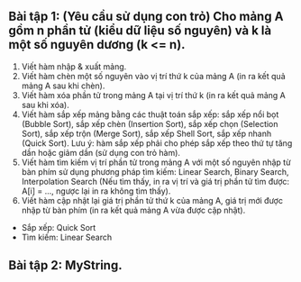 ## Bài tập 1: (Yêu cầu sử dụng con trỏ) Cho mảng A gồm n phần tử (kiểu dữ liệu số nguyên) và k là một số nguyên dương (k <= n).
1. Viết hàm nhập & xuất mảng.
2. Viết hàm chèn một số nguyên vào vị trí thứ k của mảng A (in ra kết quả mảng A sau khi chèn).
3. Viết hàm xóa phần tử trong mảng A tại vị trí thứ k (in ra kết quả mảng A sau khi xóa).
4. Viết hàm sắp xếp mảng bằng các thuật toán sắp xếp: sắp xếp nổi bọt (Bubble Sort), sắp xếp chèn (Insertion Sort), sắp xếp chọn (Selection Sort), sắp xếp trộn (Merge Sort), sắp xếp Shell Sort, sắp xếp nhanh (Quick Sort). Lưu ý: hàm sắp xếp phải cho phép sắp xếp theo thứ tự tăng dần hoặc giảm dần (sử dụng con trỏ hàm).
5. Viết hàm tìm kiếm vị trí phần tử trong mảng A với một số nguyên nhập từ bàn phím sử dụng phương pháp tìm kiếm: Linear Search, Binary Search, Interpolation Search (Nếu tìm thấy, in ra vị trí và giá trị phần tử tìm được: A[i] = ..., ngược lại in ra không tìm thấy).
6. Viết hàm cập nhật lại giá trị phần tử thứ k của mảng A, giá trị mới được nhập từ bàn phím (in ra kết quả mảng A vừa được cập nhật).

- Sắp xếp: Quick Sort
- Tìm kiếm: Linear Search

## Bài tập 2: MyString.
